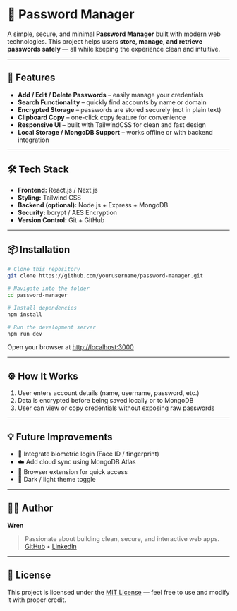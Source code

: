 # 🔐 Password Manager

A simple, secure, and minimal **Password Manager** built with modern web technologies.
This project helps users **store, manage, and retrieve passwords safely** — all while keeping the experience clean and intuitive.

---

## 🚀 Features

* **Add / Edit / Delete Passwords** – easily manage your credentials
* **Search Functionality** – quickly find accounts by name or domain
* **Encrypted Storage** – passwords are stored securely (not in plain text)
* **Clipboard Copy** – one-click copy feature for convenience
* **Responsive UI** – built with TailwindCSS for clean and fast design
* **Local Storage / MongoDB Support** – works offline or with backend integration

---

## 🛠️ Tech Stack

* **Frontend:** React.js / Next.js
* **Styling:** Tailwind CSS
* **Backend (optional):** Node.js + Express + MongoDB
* **Security:** bcrypt / AES Encryption
* **Version Control:** Git + GitHub

---

## 📦 Installation

```bash
# Clone this repository
git clone https://github.com/yourusername/password-manager.git

# Navigate into the folder
cd password-manager

# Install dependencies
npm install

# Run the development server
npm run dev
```

Open your browser at [http://localhost:3000](http://localhost:3000)

---

## ⚙️ How It Works

1. User enters account details (name, username, password, etc.)
2. Data is encrypted before being saved locally or to MongoDB
3. User can view or copy credentials without exposing raw passwords

---

## 💡 Future Improvements

* 🔐 Integrate biometric login (Face ID / fingerprint)
* ☁️ Add cloud sync using MongoDB Atlas
* 🧩 Browser extension for quick access
* 🎨 Dark / light theme toggle

---

## 🧑‍💻 Author

**Wren**

> Passionate about building clean, secure, and interactive web apps.
> [GitHub](https://github.com/kirit0-2/) • [LinkedIn](https://linkedin.com/in/kirit02/)

---

## 🪪 License

This project is licensed under the [MIT License](LICENSE) — feel free to use and modify it with proper credit.
